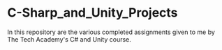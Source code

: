 # C-Sharp_and_Unity_Projects
 
In this repository are the various completed assignments given to me by The Tech Academy's C# and Unity course.